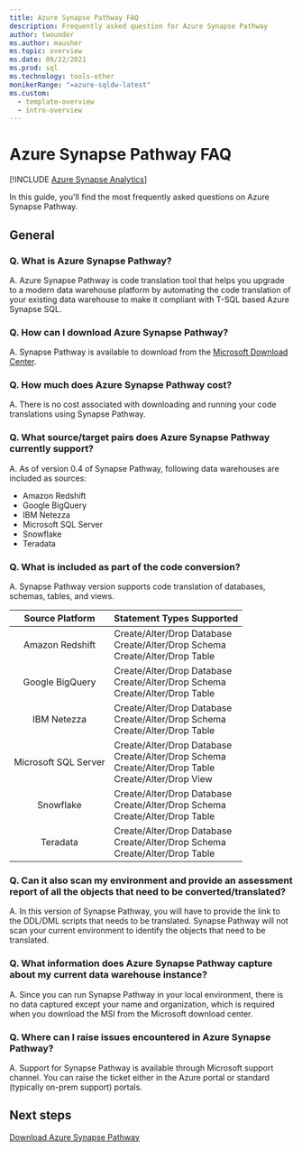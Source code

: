 ```yaml
---
title: Azure Synapse Pathway FAQ
description: Frequently asked question for Azure Synapse Pathway
author: twounder
ms.author: mausher
ms.topic: overview 
ms.date: 09/22/2021
ms.prod: sql
ms.technology: tools-other
monikerRange: "=azure-sqldw-latest"
ms.custom:
  - template-overview
  - intro-overview
---
```

# Azure Synapse Pathway FAQ
[!INCLUDE [Azure Synapse Analytics](../../includes/applies-to-version/asa.md)]

In this guide, you'll find the most frequently asked questions on Azure Synapse Pathway.

## General

### Q. What is Azure Synapse Pathway?

A. Azure Synapse Pathway is code translation tool that helps you upgrade to a modern data warehouse platform by automating the code translation of your existing data warehouse to make it compliant with T-SQL based Azure Synapse SQL.

### Q. How can I download Azure Synapse Pathway?

A. Synapse Pathway is available to download from the [Microsoft Download Center](https://aka.ms/synapse-pathway-download).

### Q. How much does Azure Synapse Pathway cost?

A. There is no cost associated with downloading and running your code translations using Synapse Pathway.

### Q. What source/target pairs does Azure Synapse Pathway currently support?

A. As of version 0.4 of Synapse Pathway, following data warehouses are included as sources:
- Amazon Redshift
- Google BigQuery
- IBM Netezza
- Microsoft SQL Server
- Snowflake
- Teradata

### Q. What is included as part of the code conversion?

A. Synapse Pathway version supports code translation of databases, schemas, tables, and views.

| Source Platform| Statement Types Supported | 
|:-------------------:|:------------------|
| Amazon Redshift | Create/Alter/Drop Database<br /> Create/Alter/Drop  Schema <br /> Create/Alter/Drop Table |
| Google BigQuery | Create/Alter/Drop Database<br /> Create/Alter/Drop  Schema <br /> Create/Alter/Drop Table |
| IBM Netezza  | Create/Alter/Drop Database<br /> Create/Alter/Drop  Schema <br /> Create/Alter/Drop Table |
| Microsoft SQL Server  | Create/Alter/Drop Database<br /> Create/Alter/Drop  Schema <br /> Create/Alter/Drop Table <br /> Create/Alter/Drop View | 
| Snowflake |  Create/Alter/Drop Database<br /> Create/Alter/Drop  Schema <br /> Create/Alter/Drop Table |
| Teradata | Create/Alter/Drop Database<br /> Create/Alter/Drop  Schema <br /> Create/Alter/Drop Table |
  
### Q. Can it also scan my environment and provide an assessment report of all the objects that need to be converted/translated?

A. In this version of Synapse Pathway, you will have to provide the link to the DDL/DML scripts that needs to be translated. Synapse Pathway will not scan your current environment to identify the objects that need to be translated.

### Q. What information does Azure Synapse Pathway capture about my current data warehouse instance?

A. Since you can run Synapse Pathway in your local environment, there is no data captured except your name and organization, which is required when you download the MSI from the Microsoft download center.

### Q. Where can I raise issues encountered in Azure Synapse Pathway?

A. Support for Synapse Pathway is available through Microsoft support channel. You can raise the ticket either in the Azure portal or standard (typically on-prem support) portals.

## Next steps

[Download Azure Synapse Pathway](synapse-pathway-download.md)
